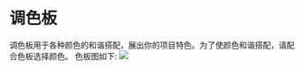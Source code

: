 # 调色板
调色板用于各种颜色的和谐搭配，展出你的项目特色。为了使颜色和谐搭配，请配合色板选择颜色。
色板图如下:
![](https://ws1.sinaimg.cn/large/b0b365f5ly1frz8lsbbljj21nr1vakjm.jpg)

<!-- # Red
![](https://ws1.sinaimg.cn/large/b0b365f5ly1frsh33wctij20e60okdgu.jpg)  

# Volcano
![](https://ws1.sinaimg.cn/large/b0b365f5ly1frsh3v9fajj20dy0ogjsl.jpg)  

# Orange
![](https://ws1.sinaimg.cn/large/b0b365f5ly1frsh4njhblj20e20okdh2.jpg)  

# Gold
![](https://ws1.sinaimg.cn/large/b0b365f5ly1frshdhtrdej20e20oit9v.jpg)  

# Yellow
![](https://ws1.sinaimg.cn/large/b0b365f5ly1frshffw8uzj20dy0omq44.jpg)  

# Lime
![](https://ws1.sinaimg.cn/large/b0b365f5ly1frshgx034pj20dy0oognm.jpg)  

# Green
![](https://ws1.sinaimg.cn/large/b0b365f5ly1frshhz3pquj20dy0oc40r.jpg)  

# Cyan
![](https://ws1.sinaimg.cn/large/b0b365f5ly1frshilt5wqj20e00okq4y.jpg)  

# Blue
![](https://ws1.sinaimg.cn/large/b0b365f5ly1frshj5x3noj20e00ok0ur.jpg)  

# GeekBlue
![](https://ws1.sinaimg.cn/large/b0b365f5ly1frshjuhy2oj20e20ocdil.jpg)  

# Purple
![](https://ws1.sinaimg.cn/large/b0b365f5ly1frshkipu7qj20e00omacb.jpg)  

# Pink
![](https://ws1.sinaimg.cn/large/b0b365f5ly1frshl74uimj20ee0oe0uv.jpg)   -->



